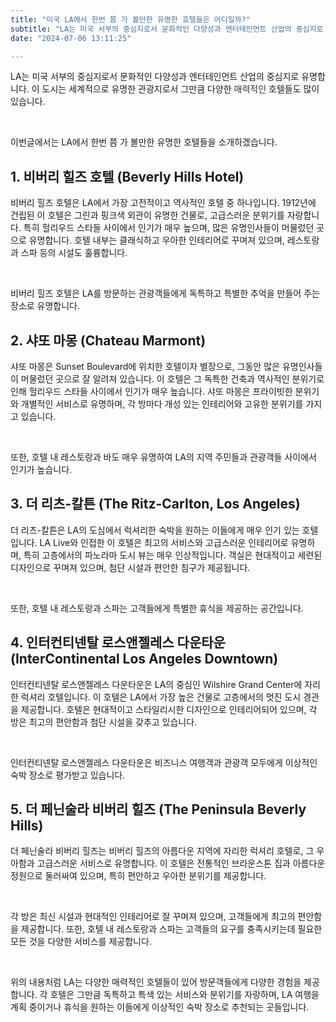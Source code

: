 ```yaml
---
title: "미국 LA에서 한번 쯤 가 볼만한 유명한 호텔들은 어디일까?"
subtitle: "LA는 미국 서부의 중심지로서 문화적인 다양성과 엔터테인먼트 산업의 중심지로 유명합니다. 이 도시는 세계적으로 유명한 관광지로서 그만큼 다양한 매력적인 호텔들도 많이 있습니다. LA에서 한번 쯤 가 볼만한 유명한 호텔들을 소개하는 글입니다."
date: "2024-07-06 13:11:25"

---
```





<p>LA는 미국 서부의 중심지로서 문화적인 다양성과 엔터테인먼트 산업의 중심지로 유명합니다. 이 도시는 세계적으로 유명한 관광지로서 그만큼 다양한 <span style="color: #333333; "><span></span>매력적인 </span>호텔들도 많이 있습니다.</p>
<br />

<p>이번글에서는 LA에서 한번 쯤 가 볼만한 유명한 호텔들을 소개하겠습니다.</p>

<h2><b>1. 비버리 힐즈 호텔 (Beverly Hills Hotel)</b></h2>
<p>비버리 힐즈 호텔은 LA에서 가장 고전적이고 역사적인 호텔 중 하나입니다. 1912년에 건립된 이 호텔은 그린과 핑크색 외관이 유명한 건물로, 고급스러운 분위기를 자랑합니다. 특히 헐리우드 스타들 사이에서 인기가 매우 높으며, 많은 유명인사들이 머물렀던 곳으로 유명합니다. 호텔 내부는 클래식하고 우아한 인테리어로 꾸며져 있으며, 레스토랑과 스파 등의 시설도 훌륭합니다.</p>
<br />

<p>비버리 힐즈 호텔은 LA를 방문하는 관광객들에게 독특하고 특별한 추억을 만들어 주는 장소로 유명합니다.</p>

<h2><b>2. 샤또 마몽 (Chateau Marmont)</b></h2>
<p>샤또 마몽은 Sunset Boulevard에 위치한 호텔이자 별장으로, 그동안 많은 유명인사들이 머물렀던 곳으로 잘 알려져 있습니다. 이 호텔은 그 독특한 건축과 역사적인 분위기로 인해 헐리우드 스타들 사이에서 인기가 매우 높습니다. 샤또 마몽은 프라이빗한 분위기와 개별적인 서비스로 유명하며, 각 방마다 개성 있는 인테리어와 고유한 분위기를 가지고 있습니다.</p> 
<br />
<p>또한, 호텔 내 레스토랑과 바도 매우 유명하여 LA의 지역 주민들과 관광객들 사이에서 인기가 높습니다.</p>

<h2><b>3. 더 리츠-칼튼 (The Ritz-Carlton, Los Angeles)</b></h2>
<p>더 리츠-칼튼은 LA의 도심에서 럭셔리한 숙박을 원하는 이들에게 매우 인기 있는 호텔입니다. LA Live와 인접한 이 호텔은 최고의 서비스와 고급스러운 인테리어로 유명하며, 특히 고층에서의 파노라마 도시 뷰는 매우 인상적입니다. 객실은 현대적이고 세련된 디자인으로 꾸며져 있으며, 첨단 시설과 편안한 침구가 제공됩니다.</p>
<br />
<p>또한, 호텔 내 레스토랑과 스파는 고객들에게 특별한 휴식을 제공하는 공간입니다.</p>

<h2><b>4. 인터컨티넨탈 로스앤젤레스 다운타운 (InterContinental Los Angeles Downtown)</b></h2>
<p>인터컨티넨탈 로스앤젤레스 다운타운은 LA의 중심인 Wilshire Grand Center에 자리한 럭셔리 호텔입니다. 이 호텔은 LA에서 가장 높은 건물로 고층에서의 멋진 도시 경관을 제공합니다. 호텔은 현대적이고 스타일리시한 디자인으로 인테리어되어 있으며, 각 방은 최고의 편안함과 첨단 시설을 갖추고 있습니다.</p>
<br />

<p>인터컨티넨탈 로스앤젤레스 다운타운은 비즈니스 여행객과 관광객 모두에게 이상적인 숙박 장소로 평가받고 있습니다.</p>

<h2><b>5. 더 페닌술라 비버리 힐즈 (The Peninsula Beverly Hills)</b></h2>
<p>더 페닌술라 비버리 힐즈는 비버리 힐즈의 아름다운 지역에 자리한 럭셔리 호텔로, 그 우아함과 고급스러운 서비스로 유명합니다. 이 호텔은 전통적인 브라운스톤 집과 아름다운 정원으로 둘러싸여 있으며, 특히 편안하고 우아한 분위기를 제공합니다.</p>
<br />

<p>각 방은 최신 시설과 현대적인 인테리어로 잘 꾸며져 있으며, 고객들에게 최고의 편안함을 제공합니다. 또한, 호텔 내 레스토랑과 스파는 고객들의 요구를 충족시키는데 필요한 모든 것을 다양한 서비스를 제공합니다.</p>

<br />
<p>위의 내용처럼 LA는 다양한 매력적인 호텔들이 있어 방문객들에게 다양한 경험을 제공합니다. 각 호텔은 그만큼 독특하고 특색 있는 서비스와 분위기를 자랑하며, LA 여행을 계획 중이거나 휴식을 원하는 이들에게 이상적인 숙박 장소로 추천되는 곳들입니다.</p>
